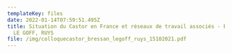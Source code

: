 ```yaml
---
templateKey: files
date: 2022-01-14T07:59:51.495Z
title: Situation du Castor en France et réseaux de travail associés - BRESSAN,
  LE GOFF, RUYS
file: /img/colloquecastor_bressan_legoff_ruys_15102021.pdf
---
```

